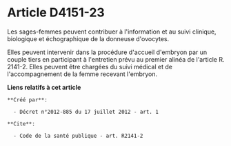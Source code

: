 # Article D4151-23

Les sages-femmes peuvent contribuer à l'information et au suivi clinique, biologique et échographique de la donneuse
d'ovocytes. 

Elles peuvent intervenir dans la procédure d'accueil d'embryon par un couple tiers en participant à l'entretien prévu au
premier alinéa de l'article R. 2141-2. Elles peuvent être chargées du suivi médical et de l'accompagnement de la femme
recevant l'embryon.

**Liens relatifs à cet article**

	**Créé par**:

	  - Décret n°2012-885 du 17 juillet 2012 - art. 1

	**Cite**:

	  - Code de la santé publique - art. R2141-2
